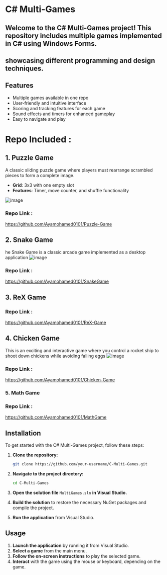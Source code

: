 # C# Multi-Games

## Welcome to the C# Multi-Games project! This repository includes multiple games implemented in C# using Windows Forms. 
## showcasing different programming and design techniques.

## Features
- Multiple games available in one repo
- User-friendly and intuitive interface
- Scoring and tracking features for each game
- Sound effects and timers for enhanced gameplay
- Easy to navigate and play

# Repo Included :

## 1. Puzzle Game

A classic sliding puzzle game where players must rearrange scrambled pieces to form a complete image.
- **Grid**: 3x3 with one empty slot
- **Features**: Timer, move counter, and shuffle functionality

![image](https://github.com/user-attachments/assets/73e063f8-aaa5-404e-a893-2d0742a9cb2e)


 ### Repo Link :
  https://github.com/Ayamohamed0101/Puzzle-Game
  
## 2. Snake Game
he Snake Game is a classic arcade game implemented as a desktop application 
![image](https://github.com/user-attachments/assets/30fd6b5a-90d6-4c50-8305-c9a0bfb3b8a0)

 ### Repo Link :
https://github.com/Ayamohamed0101/SnakeGame

## 3. ReX Game
 ### Repo Link :
 https://github.com/Ayamohamed0101/ReX-Game

## 4. Chicken Game
This is an exciting and interactive game where you control a rocket ship to shoot down chickens while avoiding falling eggs
![image](https://github.com/user-attachments/assets/5614c3b3-3c58-48d3-903f-2c4430fb3b47)
 
 ### Repo Link :
https://github.com/Ayamohamed0101/Chicken-Game

### 5. Math Game
 ### Repo Link :
https://github.com/Ayamohamed0101/MathGame

## Installation

To get started with the C# Multi-Games project, follow these steps:


1. **Clone the repository:**
    ```bash
    git clone https://github.com/your-username/C-Multi-Games.git
    ```
    
2. **Navigate to the project directory:**
    ```bash
    cd C-Multi-Games
    ```
3. **Open the solution file** `MultiGames.sln` **in Visual Studio.**
4. **Build the solution** to restore the necessary NuGet packages and compile the project.
5. **Run the application** from Visual Studio.

## Usage

1. **Launch the application** by running it from Visual Studio.
2. **Select a game** from the main menu.
3. **Follow the on-screen instructions** to play the selected game.
4. **Interact** with the game using the mouse or keyboard, depending on the game.


